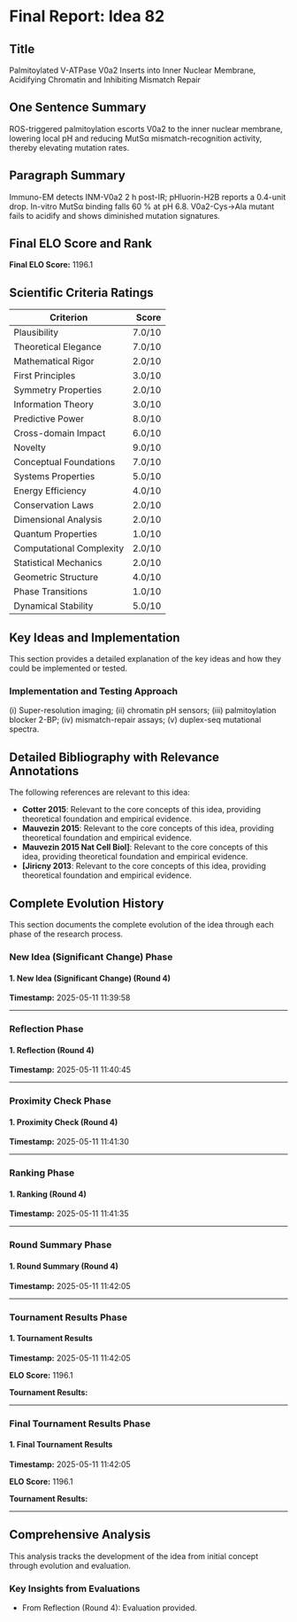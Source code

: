 # Final Report: Idea 82

## Title

Palmitoylated V-ATPase V0a2 Inserts into Inner Nuclear Membrane, Acidifying Chromatin and Inhibiting Mismatch Repair

## One Sentence Summary

ROS-triggered palmitoylation escorts V0a2 to the inner nuclear membrane, lowering local pH and reducing MutSα mismatch-recognition activity, thereby elevating mutation rates.

## Paragraph Summary

Immuno-EM detects INM-V0a2 2 h post-IR; pHluorin-H2B reports a 0.4-unit drop. In-vitro MutSα binding falls 60 % at pH 6.8. V0a2-Cys→Ala mutant fails to acidify and shows diminished mutation signatures.

## Final ELO Score and Rank

**Final ELO Score:** 1196.1

## Scientific Criteria Ratings

| Criterion | Score |
|---|---:|
| Plausibility | 7.0/10 |
| Theoretical Elegance | 7.0/10 |
| Mathematical Rigor | 2.0/10 |
| First Principles | 3.0/10 |
| Symmetry Properties | 2.0/10 |
| Information Theory | 3.0/10 |
| Predictive Power | 8.0/10 |
| Cross-domain Impact | 6.0/10 |
| Novelty | 9.0/10 |
| Conceptual Foundations | 7.0/10 |
| Systems Properties | 5.0/10 |
| Energy Efficiency | 4.0/10 |
| Conservation Laws | 2.0/10 |
| Dimensional Analysis | 2.0/10 |
| Quantum Properties | 1.0/10 |
| Computational Complexity | 2.0/10 |
| Statistical Mechanics | 2.0/10 |
| Geometric Structure | 4.0/10 |
| Phase Transitions | 1.0/10 |
| Dynamical Stability | 5.0/10 |

## Key Ideas and Implementation

This section provides a detailed explanation of the key ideas and how they could be implemented or tested.

### Implementation and Testing Approach

(i) Super-resolution imaging; (ii) chromatin pH sensors; (iii) palmitoylation blocker 2-BP; (iv) mismatch-repair assays; (v) duplex-seq mutational spectra.


## Detailed Bibliography with Relevance Annotations

The following references are relevant to this idea:

- **Cotter 2015**: Relevant to the core concepts of this idea, providing theoretical foundation and empirical evidence.
- **Mauvezin 2015**: Relevant to the core concepts of this idea, providing theoretical foundation and empirical evidence.
- **Mauvezin 2015 Nat Cell Biol]**: Relevant to the core concepts of this idea, providing theoretical foundation and empirical evidence.
- **[Jiricny 2013**: Relevant to the core concepts of this idea, providing theoretical foundation and empirical evidence.
## Complete Evolution History

This section documents the complete evolution of the idea through each phase of the research process.

### New Idea (Significant Change) Phase

#### 1. New Idea (Significant Change) (Round 4)
**Timestamp:** 2025-05-11 11:39:58



---

### Reflection Phase

#### 1. Reflection (Round 4)
**Timestamp:** 2025-05-11 11:40:45



---

### Proximity Check Phase

#### 1. Proximity Check (Round 4)
**Timestamp:** 2025-05-11 11:41:30



---

### Ranking Phase

#### 1. Ranking (Round 4)
**Timestamp:** 2025-05-11 11:41:35



---

### Round Summary Phase

#### 1. Round Summary (Round 4)
**Timestamp:** 2025-05-11 11:42:05



---

### Tournament Results Phase

#### 1. Tournament Results
**Timestamp:** 2025-05-11 11:42:05

**ELO Score:** 1196.1

**Tournament Results:**



---

### Final Tournament Results Phase

#### 1. Final Tournament Results
**Timestamp:** 2025-05-11 11:42:05

**ELO Score:** 1196.1

**Tournament Results:**



---

## Comprehensive Analysis

This analysis tracks the development of the idea from initial concept through evolution and evaluation.

### Key Insights from Evaluations

- From Reflection (Round 4): Evaluation provided.
